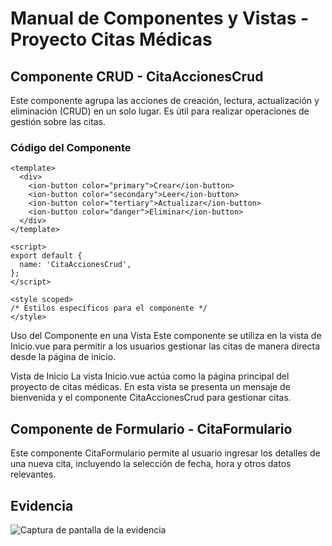 # Manual de Componentes y Vistas - Proyecto Citas Médicas

## Componente CRUD - CitaAccionesCrud
Este componente agrupa las acciones de creación, lectura, actualización y eliminación (CRUD) en un solo lugar. Es útil para realizar operaciones de gestión sobre las citas.

### Código del Componente

```vue
<template>
  <div>
    <ion-button color="primary">Crear</ion-button>
    <ion-button color="secondary">Leer</ion-button>
    <ion-button color="tertiary">Actualizar</ion-button>
    <ion-button color="danger">Eliminar</ion-button>
  </div>
</template>

<script>
export default {
  name: 'CitaAccionesCrud',
};
</script>

<style scoped>
/* Estilos específicos para el componente */
</style>
```
Uso del Componente en una Vista
Este componente se utiliza en la vista de Inicio.vue para permitir a los usuarios gestionar las citas de manera directa desde la página de inicio.

Vista de Inicio
La vista Inicio.vue actúa como la página principal del proyecto de citas médicas. En esta vista se presenta un mensaje de bienvenida y el componente CitaAccionesCrud para gestionar citas.

<!-- Vista de Inicio -->
<template>
  <ion-content>
    <CitaAccionesCrud></CitaAccionesCrud>
  </ion-content>
</template>

<script>
import CitaAccionesCrud from '../components/CitaAccionesCrud.vue';

export default {
  name: 'Inicio',
  components: {
    CitaAccionesCrud,
  },
};
</script>

<style scoped>
/* Estilos específicos para la vista */
</style>

## Componente de Formulario - CitaFormulario
Este componente CitaFormulario permite al usuario ingresar los detalles de una nueva cita, incluyendo la selección de fecha, hora y otros datos relevantes.

<!-- Componente CitaFormulario -->
<template>
  <div>
    <cita-campo-entrada label="Nombre del Paciente"></cita-campo-entrada>
    <cita-selector-fecha></cita-selector-fecha>
    <cita-selector-hora></cita-selector-hora>
    <cita-boton-confirmar></cita-boton-confirmar>
  </div>
</template>

<script>
import CitaCampoEntrada from './cita-campo-entrada.vue';
import CitaSelectorFecha from './cita-selector-fecha.vue';
import CitaSelectorHora from './cita-selector-hora.vue';
import CitaBotonConfirmar from './cita-boton-confirmar.vue';

export default {
  name: 'CitaFormulario',
  components: {
    CitaCampoEntrada,
    CitaSelectorFecha,
    CitaSelectorHora,
    CitaBotonConfirmar,
  },
};
</script>

<style scoped>
/* Estilos específicos para el componente */
</style>

## Evidencia
![Captura de pantalla de la evidencia](file:///C:/Users/KALETH/Downloads/md.png)


